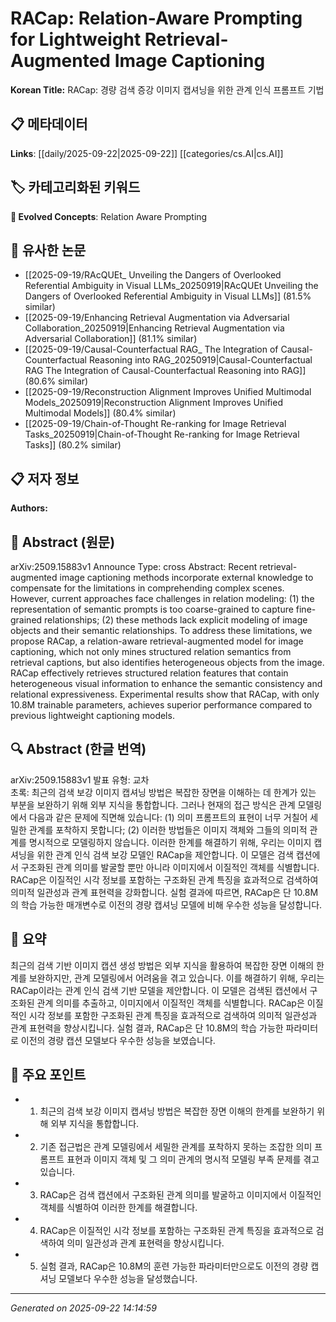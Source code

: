 # RACap: Relation-Aware Prompting for Lightweight Retrieval-Augmented Image Captioning

**Korean Title:** RACap: 경량 검색 증강 이미지 캡셔닝을 위한 관계 인식 프롬프트 기법

## 📋 메타데이터

**Links**: [[daily/2025-09-22|2025-09-22]] [[categories/cs.AI|cs.AI]]

## 🏷️ 카테고리화된 키워드
**🚀 Evolved Concepts**: Relation Aware Prompting

## 🔗 유사한 논문
- [[2025-09-19/RAcQUEt_ Unveiling the Dangers of Overlooked Referential Ambiguity in Visual LLMs_20250919|RAcQUEt Unveiling the Dangers of Overlooked Referential Ambiguity in Visual LLMs]] (81.5% similar)
- [[2025-09-19/Enhancing Retrieval Augmentation via Adversarial Collaboration_20250919|Enhancing Retrieval Augmentation via Adversarial Collaboration]] (81.1% similar)
- [[2025-09-19/Causal-Counterfactual RAG_ The Integration of Causal-Counterfactual Reasoning into RAG_20250919|Causal-Counterfactual RAG The Integration of Causal-Counterfactual Reasoning into RAG]] (80.6% similar)
- [[2025-09-19/Reconstruction Alignment Improves Unified Multimodal Models_20250919|Reconstruction Alignment Improves Unified Multimodal Models]] (80.4% similar)
- [[2025-09-19/Chain-of-Thought Re-ranking for Image Retrieval Tasks_20250919|Chain-of-Thought Re-ranking for Image Retrieval Tasks]] (80.2% similar)

## 📋 저자 정보

**Authors:** 

## 📄 Abstract (원문)

arXiv:2509.15883v1 Announce Type: cross 
Abstract: Recent retrieval-augmented image captioning methods incorporate external knowledge to compensate for the limitations in comprehending complex scenes. However, current approaches face challenges in relation modeling: (1) the representation of semantic prompts is too coarse-grained to capture fine-grained relationships; (2) these methods lack explicit modeling of image objects and their semantic relationships. To address these limitations, we propose RACap, a relation-aware retrieval-augmented model for image captioning, which not only mines structured relation semantics from retrieval captions, but also identifies heterogeneous objects from the image. RACap effectively retrieves structured relation features that contain heterogeneous visual information to enhance the semantic consistency and relational expressiveness. Experimental results show that RACap, with only 10.8M trainable parameters, achieves superior performance compared to previous lightweight captioning models.

## 🔍 Abstract (한글 번역)

arXiv:2509.15883v1 발표 유형: 교차  
초록: 최근의 검색 보강 이미지 캡셔닝 방법은 복잡한 장면을 이해하는 데 한계가 있는 부분을 보완하기 위해 외부 지식을 통합합니다. 그러나 현재의 접근 방식은 관계 모델링에서 다음과 같은 문제에 직면해 있습니다: (1) 의미 프롬프트의 표현이 너무 거칠어 세밀한 관계를 포착하지 못합니다; (2) 이러한 방법들은 이미지 객체와 그들의 의미적 관계를 명시적으로 모델링하지 않습니다. 이러한 한계를 해결하기 위해, 우리는 이미지 캡셔닝을 위한 관계 인식 검색 보강 모델인 RACap을 제안합니다. 이 모델은 검색 캡션에서 구조화된 관계 의미를 발굴할 뿐만 아니라 이미지에서 이질적인 객체를 식별합니다. RACap은 이질적인 시각 정보를 포함하는 구조화된 관계 특징을 효과적으로 검색하여 의미적 일관성과 관계 표현력을 강화합니다. 실험 결과에 따르면, RACap은 단 10.8M의 학습 가능한 매개변수로 이전의 경량 캡셔닝 모델에 비해 우수한 성능을 달성합니다.

## 📝 요약

최근의 검색 기반 이미지 캡션 생성 방법은 외부 지식을 활용하여 복잡한 장면 이해의 한계를 보완하지만, 관계 모델링에서 어려움을 겪고 있습니다. 이를 해결하기 위해, 우리는 RACap이라는 관계 인식 검색 기반 모델을 제안합니다. 이 모델은 검색된 캡션에서 구조화된 관계 의미를 추출하고, 이미지에서 이질적인 객체를 식별합니다. RACap은 이질적인 시각 정보를 포함한 구조화된 관계 특징을 효과적으로 검색하여 의미적 일관성과 관계 표현력을 향상시킵니다. 실험 결과, RACap은 단 10.8M의 학습 가능한 파라미터로 이전의 경량 캡션 모델보다 우수한 성능을 보였습니다.

## 🎯 주요 포인트

- 1. 최근의 검색 보강 이미지 캡셔닝 방법은 복잡한 장면 이해의 한계를 보완하기 위해 외부 지식을 통합합니다.

- 2. 기존 접근법은 관계 모델링에서 세밀한 관계를 포착하지 못하는 조잡한 의미 프롬프트 표현과 이미지 객체 및 그 의미 관계의 명시적 모델링 부족 문제를 겪고 있습니다.

- 3. RACap은 검색 캡션에서 구조화된 관계 의미를 발굴하고 이미지에서 이질적인 객체를 식별하여 이러한 한계를 해결합니다.

- 4. RACap은 이질적인 시각 정보를 포함하는 구조화된 관계 특징을 효과적으로 검색하여 의미 일관성과 관계 표현력을 향상시킵니다.

- 5. 실험 결과, RACap은 10.8M의 훈련 가능한 파라미터만으로도 이전의 경량 캡셔닝 모델보다 우수한 성능을 달성했습니다.

---

*Generated on 2025-09-22 14:14:59*